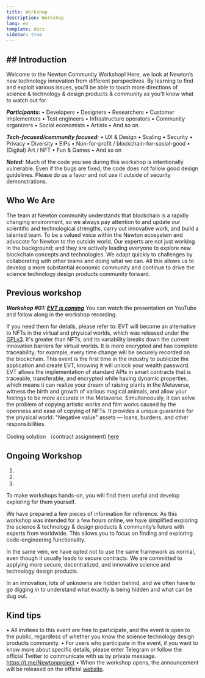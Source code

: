 ```yaml
---
title: Workshop
description: Workshop
lang: en
template: docs
sidebar: true
---
```


## ## Introduction

Welcome to the Newton Community Workshop! Here, we look at Newton’s new technology innovation from different perspectives. By learning to find and exploit various issues, you'll be able to touch more directions of science & technology & design products & community as you'll know what to watch out for.

***Participants:***
•	 Developers
•	Designers
•	Researchers
•	Customer implementers
•	Test engineers
•	Infrastructure operators
•	Community organizers
•	Social economists
•	Artists
•	And so on

***Tech-focused/community focused:***
•	UX & Design
•	Scaling
•	Security
•	Privacy
•	Diversity
•	EIPs
•	Non-for-profit / blockchain-for-social-good
•	(Digital) Art / NFT
•	Fun & Games
•	And so on 

***Noted:***
Much of the code you see during this workshop is intentionally vulnerable. Even if the bugs are fixed, the code does not follow good design guidelines. Please do us a favor and not use it outside of security demonstrations.


## Who We Are

The team at Newton community understands that blockchain is a rapidly changing environment, so we always pay attention to and update our scientific and technological strengths, carry out innovative work, and build a talented team. To be a valued voice within the Newton ecosystem and advocate for Newton to the outside world. Our experts are not just working in the background; and they are actively leading everyone to explore new blockchain concepts and technologies.  We adapt quickly to challenges by collaborating with other teams and doing what we can.  All this allows us to develop a more substantial economic community and continue to drive the science technology design products community forward.

## Previous workshop

***Workshop #01: [EVT is coming](https://www.newtonproject.org/announcement/2022/08/04/newton-workshop-evt-coming/)***
You can watch the presentation on YouTube and follow along in the workshop recording.

If you need them for details, please refer to:
EVT will become an alternative to NFTs in the virtual and physical worlds, which was released under the [GPLv3]( https://github.com/newtonproject/evt-lib ). It's greater than NFTs, and its variability breaks down the current innovation barriers for virtual worlds. It is more encrypted and has complete traceability; for example, every time change will be securely recorded on the blockchain. This event is the first time in the industry to publicize the application and create EVT, knowing it will unlock your wealth password. EVT allows the implementation of standard APIs in smart contracts that is traceable, transferable, and encrypted while having dynamic properties, which means it can realize your dream of raising plants in the Metaverse, witness the birth and growth of various magical animals, and allow your feelings to be more accurate in the Metaverse. Simultaneously, it can solve the problem of copying artistic works and film works caused by the openness and ease of copying of NFTs. It provides a unique guarantee for the physical world: "Negative value" assets — loans, burdens, and other responsibilities.


Coding solution （contract assignment)
[here](https://github.com/Jonny621/agreement-evt-contract/tree/main/contracts) 





## Ongoing Workshop
1.
2.
3.

To make workshops hands-on, you will find them useful and develop exploring for them yourself.

We have prepared a few pieces of information for reference. As this workshop was intended for a few hours online, we have simplified exploring the science & technology & design products & community’s future with experts from worldwide. This allows you to focus on finding and exploring code-engineering functionality.

In the same vein, we have opted not to use the same framework as normal, even though it usually leads to secure contracts. We are committed to applying more secure, decentralized, and innovative science and technology design products. 

In an innovation, lots of unknowns are hidden behind, and we often have to go digging in to understand what exactly is being hidden and what can be dug out. 

## Kind tips
•	All invitees to this event are free to participate, and the event is open to the public, regardless of whether you know the science technology design products community. 
•	For users who participate in the event, if you want to know more about specific details, please enter Telegram or follow the official Twitter to communicate with us by private message. https://t.me/Newtonproject 
•	When the workshop opens, the announcement will be released on the official [website]( https://www.newtonproject.org/en/ ). 


